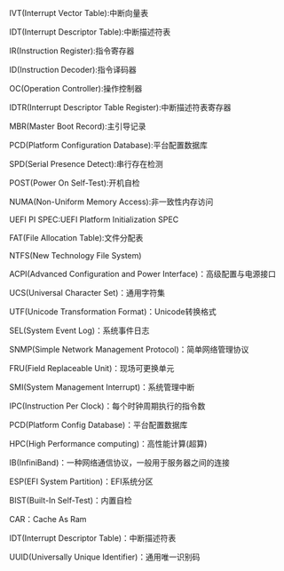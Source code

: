 IVT(Interrupt Vector Table):中断向量表

IDT(Interrupt Descriptor Table):中断描述符表

IR(Instruction Register):指令寄存器

ID(Instruction Decoder):指令译码器

OC(Operation Controller):操作控制器

IDTR(Interrupt Descriptor Table Register):中断描述符表寄存器

MBR(Master Boot Record):主引导记录

PCD(Platform Configuration Database):平台配置数据库

SPD(Serial Presence Detect):串行存在检测

POST(Power On Self-Test):开机自检

NUMA(Non-Uniform Memory Access):非一致性内存访问

UEFI PI SPEC:UEFI  Platform Initialization SPEC

FAT(File Allocation Table):文件分配表

NTFS(New Technology File System)

ACPI(Advanced Configuration and Power Interface)：高级配置与电源接口

UCS(Universal Character Set)：通用字符集

UTF(Unicode Transformation Format)：Unicode转换格式

SEL(System Event Log)：系统事件日志

SNMP(Simple Network Management Protocol)：简单网络管理协议

FRU(Field Replaceable Unit)：现场可更换单元

SMI(System Management Interrupt)：系统管理中断

IPC(Instruction Per Clock)：每个时钟周期执行的指令数

PCD(Platform Config Database)：平台配置数据库

HPC(High Performance computing)：高性能计算(超算)

IB(InfiniBand)：一种网络通信协议，一般用于服务器之间的连接

ESP(EFI System Partition)：EFI系统分区

BIST(Built-In Self-Test)：内置自检

CAR：Cache As Ram

IDT(Interrupt Descriptor Table)：中断描述符表

UUID(Universally Unique Identifier)：通用唯一识别码